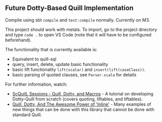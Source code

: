 ## Future Dotty-Based Quill Implementation

Compile using sbt `compile` and `test:compile` normally. Currently on M3.

This project should work with metals. To import, go to the
project directory and type `code .` to open VS Code
(note that it will have to be configured beforehand).

The functionality that is currently available is:
 - Equivalent to quill-sql
 - query, insert, delete, update basic functionality
 - basic lift functionality `lift(scalar)` and `insert(lift(caseClass))`.
 - basic parsing of quoted clauses, see `Parser.scala` for details

For further information, watch:
 - [ScQuilL Sessions - Quill, Dotty, and Macros](https://www.youtube.com/watch?v=0PSg__PPjY8&list=PLqky8QybCVQYNZY_MNJpkjFKT-dAdHQDX) - A tutorial on developing Dotty-Quill from scratch (covers quoting, liftables, and liftables).
 - [Quill, Dotty, And The Awesome Power of 'Inline'](https://www.youtube.com/watch?v=SmBpGkIsJIU) - Many examples of new things that can be done with this library that cannot be done with standard Quill.
